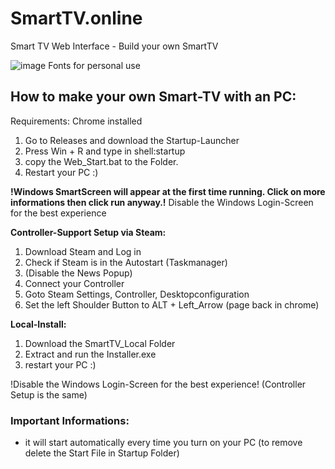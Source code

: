 # SmartTV.online
Smart TV Web Interface - Build your own SmartTV

![image](https://user-images.githubusercontent.com/83350146/158901149-a90d8c0a-4877-4123-b2ae-e7ac59d1e469.png)
Fonts for personal use

## How to make your own Smart-TV with an PC:

Requirements: Chrome installed

1. Go to Releases and download the Startup-Launcher
3. Press Win + R and type in shell:startup
4. copy the Web_Start.bat to the Folder.
5. Restart your PC :)

**!Windows SmartScreen will appear at the first time running. Click on more informations then click run anyway.!**
Disable the Windows Login-Screen for the best experience

**Controller-Support Setup via Steam:**
1. Download Steam and Log in 
2. Check if Steam is in the Autostart (Taskmanager)
3. (Disable the News Popup)
4. Connect your Controller
5. Goto Steam Settings, Controller, Desktopconfiguration
6. Set the left Shoulder Button to ALT + Left_Arrow (page back in chrome)

**Local-Install:**
1. Download the SmartTV_Local Folder
2. Extract and run the Installer.exe
3. restart your PC :)

!Disable the Windows Login-Screen for the best experience!
(Controller Setup is the same)

### Important Informations:
- it will start automatically every time you turn on your PC
  (to remove delete the Start File in Startup Folder)
